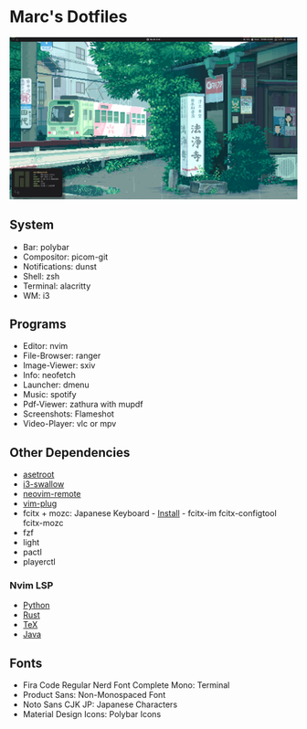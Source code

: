 # Marc's Dotfiles

![PC](screenshots/pc.png)

## System

+ Bar: polybar
+ Compositor: picom-git
+ Notifications: dunst
+ Shell: zsh
+ Terminal: alacritty
+ WM: i3

## Programs
+ Editor: nvim
+ File-Browser: ranger
+ Image-Viewer: sxiv
+ Info: neofetch
+ Launcher: dmenu
+ Music: spotify
+ Pdf-Viewer: zathura with mupdf
+ Screenshots: Flameshot
+ Video-Player: vlc or mpv

## Other Dependencies

+ [asetroot](https://github.com/Wilnath/asetroot)
+ [i3-swallow](https://github.com/jamesofarrell/i3-swallow)
+ [neovim-remote](https://github.com/mhinz/neovim-remote)
+ [vim-plug](https://github.com/junegunn/vim-plug)
+ fcitx + mozc: Japanese Keyboard - [Install](https://www.youtube.com/watch?v=lJoXhS4EUJs) - fcitx-im fcitx-configtool fcitx-mozc
+ fzf
+ light
+ pactl
+ playerctl

### Nvim LSP

+ [Python](https://github.com/palantir/python-language-server)
+ [Rust](https://github.com/rust-analyzer/rust-analyzer)
+ [TeX](https://github.com/latex-lsp/texlab)
+ [Java](https://github.com/neovim/nvim-lspconfig#jdtls)

## Fonts
+ Fira Code Regular Nerd Font Complete Mono: Terminal
+ Product Sans: Non-Monospaced Font
+ Noto Sans CJK JP: Japanese Characters
+ Material Design Icons: Polybar Icons
